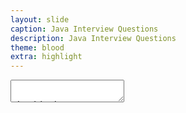 ```yaml
---
layout: slide
caption: Java Interview Questions
description: Java Interview Questions
theme: blood
extra: highlight
---
```


<section data-markdown data-separator="===" data-separator-vertical="^---$">
  <textarea data-template> 

## Java Interview Questions

===
### Numbers

#### Integer Cache

```java
Integer num1 = 128, num2 = 128;
System.out.println(num1 == num2); // false

Integer num3 = 127, num4 = 127;
System.out.println(num3 == num4); // true

Integer num5 = -128, num6 = -128;
System.out.println(num5 == num6); // true

Integer num7 = -129, num8 = -129;
System.out.println(num7 == num8); // false
```

---
#### Double

```java
final Double d = 1.0 / 0.0;
System.out.println("1.0/0.0 = " + d + " - " + d.isInfinite()); 
// 1.0/0.0 = Infinity - true

System.out.println(Math.min(Double.MIN_VALUE, 0.0d));
// 0.0
System.out.println("Double.MIN_VALUE = " + Double.MIN_VALUE);
// Double.MIN_VALUE = 4.9E-324
        
System.out.println("Integer.MIN_VALUE = " + Integer.MIN_VALUE);
// Integer.MIN_VALUE = -2147483648
```

===
### String Pool

- Using the `new` operator for `String`, ensures that it is created in the heap (not into the string pool). 
- Using literal `String` ensures that the string is created in the string pool. 
  - String pool exists as part of the perm area in the heap.
  


===
### References
- [Java Interview Questions for 5 years Experience](https://www.interviewbit.com/java-interview-questions-for-5-years-experience/)


  </textarea>
</section>